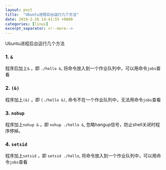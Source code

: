 ```yaml
---
layout: post
title:  "Ubuntu进程后台运行几个方法"
date: 2019-2-26 14:41:55 +0800
categories: [linux]
excerpt_separator: <!--more-->
---
```

Ubuntu进程后台运行几个方法
<!--more-->

### 1. `&`

程序后加上`&` ，即 `./hello &`, 将命令放入到一个作业队列中，可以用命令`jobs`查看

### 2. `(&)`

程序加上`(&)` ，即 `(./hello &)`, 命令不在一个作业队列中，无法用命令`jobs`查看

### 3. `nohup`

程序加上`nohup &` ，即 `nohup ./hello &`, 忽略hangup信号，防止shell关闭时程序停掉。

### 4. `setsid`

程序加上`setsid` ，即 `setsid ./hello`, 将命令放入到一个作业队列中，可以用命令`jobs`查看
